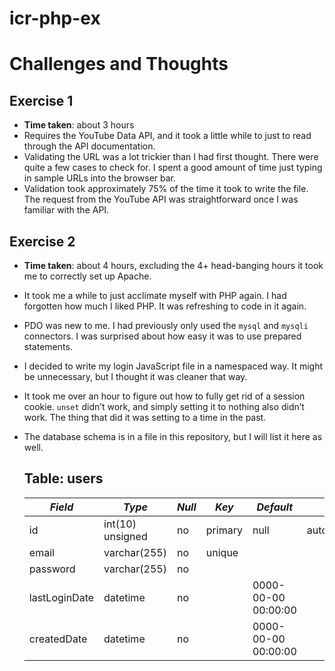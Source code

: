 icr-php-ex
==========

# Challenges and Thoughts
## Exercise 1
* **Time taken**: about 3 hours
* Requires the YouTube Data API, and it took a little while to just
  to read through the API documentation.
* Validating the URL was a lot trickier than I had first thought. There were
  quite a few cases to check for. I spent a good amount of time just typing
  in sample URLs into the browser bar.
* Validation took approximately 75% of the time it took to write the file.
  The request from the YouTube API was straightforward once I was familiar
  with the API.

## Exercise 2
* **Time taken**: about 4 hours, excluding the 4+ head-banging hours it took me
  to correctly set up Apache.
* It took me a while to just acclimate myself with PHP again. I had forgotten
  how much I liked PHP. It was refreshing to code in it again.
* PDO was new to me. I had previously only used the `mysql` and `mysqli`
  connectors. I was surprised about how easy it was to use prepared statements.
* I decided to write my login JavaScript file in a namespaced way. It might
  be unnecessary, but I thought it was cleaner that way.
* It took me over an hour to figure out how to fully get rid of a session
  cookie. `unset` didn’t work, and simply setting it to nothing also didn’t
  work. The thing that did it was setting to a time in the past.
* The database schema is in a file in this repository, but I will list it here
  as well.

  **Table: users**
  ------------
  *Field* | *Type* | *Null* | *Key* | *Default* | *Extra*
  ------|------|------|-----|---------|------
  id | int(10) unsigned | no | primary | null | auto_increment
  email | varchar(255) | no | unique | |
  password | varchar(255) | no | | |
  lastLoginDate | datetime | no | | 0000-00-00 00:00:00 |
  createdDate | datetime | no | | 0000-00-00 00:00:00 |
